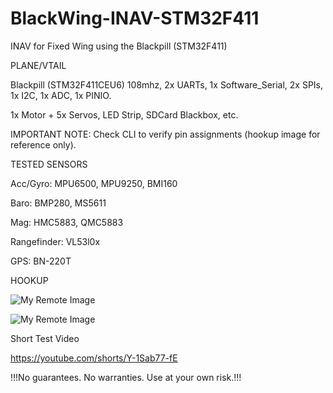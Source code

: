 # BlackWing-INAV-STM32F411
INAV for Fixed Wing using the Blackpill (STM32F411)

PLANE/VTAIL

Blackpill (STM32F411CEU6) 108mhz, 2x UARTs, 1x Software_Serial, 2x SPIs, 1x I2C, 1x ADC, 1x PINIO.

1x Motor + 5x Servos, LED Strip, SDCard Blackbox, etc.

IMPORTANT NOTE: Check CLI to verify pin assignments (hookup image for reference only).

TESTED SENSORS 

Acc/Gyro: MPU6500, MPU9250, BMI160

Baro: BMP280, MS5611

Mag: HMC5883, QMC5883

Rangefinder: VL53l0x

GPS: BN-220T

HOOKUP

![My Remote Image](https://github.com/EonClaw/STM32F411-Blackpill-INAV-FixedWing/raw/main/blackpill-fc-pinout-LARGE-rev3-FixedWing.png?dl=0)

![My Remote Image](https://github.com/ShanGlor/BlackWing-INAV-STM32F411/blob/main/20230408_180419-2.jpg?dl=0)

Short Test Video

https://youtube.com/shorts/Y-1Sab77-fE



!!!No guarantees. No warranties. Use at your own risk.!!!
